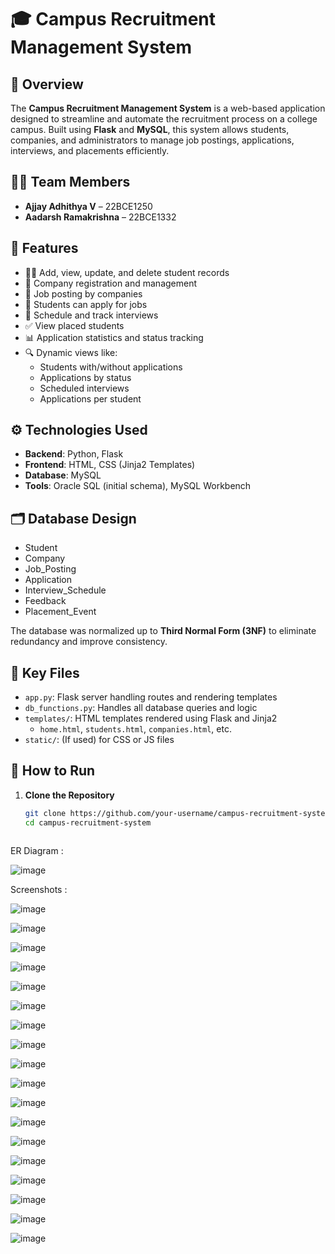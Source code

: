# 🎓 Campus Recruitment Management System

## 📌 Overview

The **Campus Recruitment Management System** is a web-based application designed to streamline and automate the recruitment process on a college campus. Built using **Flask** and **MySQL**, this system allows students, companies, and administrators to manage job postings, applications, interviews, and placements efficiently.

## 👨‍💻 Team Members

- **Ajjay Adhithya V** – 22BCE1250  
- **Aadarsh Ramakrishna** – 22BCE1332

## 🧱 Features

- 🧑‍🎓 Add, view, update, and delete student records  
- 🏢 Company registration and management  
- 📄 Job posting by companies  
- 📝 Students can apply for jobs  
- 📅 Schedule and track interviews  
- ✅ View placed students  
- 📊 Application statistics and status tracking  
- 🔍 Dynamic views like:
  - Students with/without applications
  - Applications by status
  - Scheduled interviews
  - Applications per student

## ⚙️ Technologies Used

- **Backend**: Python, Flask  
- **Frontend**: HTML, CSS (Jinja2 Templates)  
- **Database**: MySQL  
- **Tools**: Oracle SQL (initial schema), MySQL Workbench

## 🗂️ Database Design

- Student  
- Company  
- Job_Posting  
- Application  
- Interview_Schedule  
- Feedback  
- Placement_Event  

The database was normalized up to **Third Normal Form (3NF)** to eliminate redundancy and improve consistency.

## 🧾 Key Files

- `app.py`: Flask server handling routes and rendering templates  
- `db_functions.py`: Handles all database queries and logic  
- `templates/`: HTML templates rendered using Flask and Jinja2  
  - `home.html`, `students.html`, `companies.html`, etc.  
- `static/`: (If used) for CSS or JS files

## 🚀 How to Run

1. **Clone the Repository**
   ```bash
   git clone https://github.com/your-username/campus-recruitment-system.git
   cd campus-recruitment-system



ER Diagram :

![image](https://github.com/user-attachments/assets/890cbab4-86f1-4294-86bf-c8fca19a5495)

Screenshots :


![image](https://github.com/user-attachments/assets/ce15e48d-db37-4649-b622-ba0f6fea6a24)


![image](https://github.com/user-attachments/assets/7fcdb192-9361-47f4-9417-d2ca3a6013e5)


![image](https://github.com/user-attachments/assets/24fc6c6a-7806-4740-bcea-81581bda0440)


![image](https://github.com/user-attachments/assets/1780c302-6789-4bf7-9c36-28e00b72408f)


![image](https://github.com/user-attachments/assets/a9aa4fa6-fd8f-4833-8ad5-95ecbc363f49)


![image](https://github.com/user-attachments/assets/8d9795d6-df01-44bf-96af-1ca31a0f1b13)


![image](https://github.com/user-attachments/assets/c37af78e-5374-4b32-9bcb-f7c87360b548)


![image](https://github.com/user-attachments/assets/e39c2783-e7a2-4766-870d-5531397ca063)


![image](https://github.com/user-attachments/assets/e7fb1341-b0e5-4c6e-91c7-775409c132be)


![image](https://github.com/user-attachments/assets/39449d72-df70-43ec-bc58-c0d030fd251d)


![image](https://github.com/user-attachments/assets/4f80a66e-32a8-48b0-b744-776e1a649918)


![image](https://github.com/user-attachments/assets/b79e4015-b4fe-467f-be38-cc7ce30e9e09)


![image](https://github.com/user-attachments/assets/a196e25c-8353-49f5-8936-2d8fa868be31)


![image](https://github.com/user-attachments/assets/1e9dbdef-0d32-4083-a4a2-310981d134a3)


![image](https://github.com/user-attachments/assets/c81d4b5d-ee41-4ebb-af78-445d8a4f7612)


![image](https://github.com/user-attachments/assets/5d8a48c6-3d9d-4961-81bc-f12bd310bbaa)


![image](https://github.com/user-attachments/assets/3b2cd2ae-c341-48c7-ac77-62efd60f98c1)


![image](https://github.com/user-attachments/assets/41809232-b1a2-4a39-a835-e1fb661cf060)

